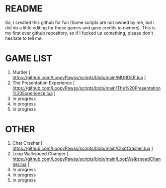 # README
So, I created this github for fun (Some scripts are not owned by me, but I did do a little editing for these games and gave credits to owners).
This is my first ever github repository, so if I fucked up something, please don't hesitate to tell me.

# GAME LIST
1. Murder
[ https://github.com/LoopyPawss/scripts/blob/main/MURDER.lua ]
2. The Presentation Experience
[ https://github.com/LoopyPawss/scripts/blob/main/The%20Presentation%20Experience.lua ]
3. In progress
4. In progress
5. In progress

# OTHER
1. Chat Crasher
[ https://github.com/LoopyPawss/scripts/blob/main/ChatCrasher.lua ]
2. Loop Walkspeed Changer
[ https://github.com/LoopyPawss/scripts/blob/main/LoopWalkspeedChanger.lua ]
3. In progress
4. In progress
5. In progress

